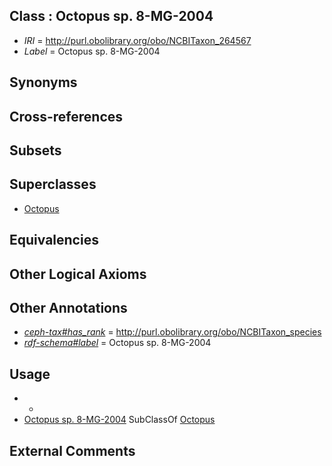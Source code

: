 
## Class : Octopus sp. 8-MG-2004

 * *IRI* = http://purl.obolibrary.org/obo/NCBITaxon_264567
 * *Label* = Octopus sp. 8-MG-2004

## Synonyms


## Cross-references


## Subsets


## Superclasses

 * [Octopus](../../NCBITaxon/43/NCBITaxon_6643.md)

## Equivalencies


## Other Logical Axioms


## Other Annotations

 * *[ceph-tax#has_rank](../../ceph-tax#has/nk/ceph-tax#has_rank.md)* = http://purl.obolibrary.org/obo/NCBITaxon_species
 * *[rdf-schema#label](../../el/rdf-schema#label.md)* = Octopus sp. 8-MG-2004

## Usage

 * -
 * [Octopus sp. 8-MG-2004](../../NCBITaxon/67/NCBITaxon_264567.md) SubClassOf [Octopus](../../NCBITaxon/43/NCBITaxon_6643.md)

## External Comments

